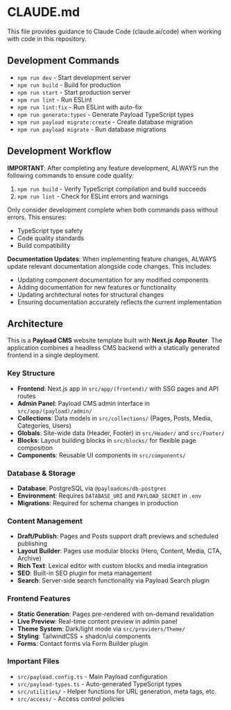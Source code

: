 # CLAUDE.md

This file provides guidance to Claude Code (claude.ai/code) when working with code in this repository.

## Development Commands

- `npm run dev` - Start development server
- `npm run build` - Build for production  
- `npm run start` - Start production server
- `npm run lint` - Run ESLint
- `npm run lint:fix` - Run ESLint with auto-fix
- `npm run generate:types` - Generate Payload TypeScript types
- `npm run payload migrate:create` - Create database migration
- `npm run payload migrate` - Run database migrations

## Development Workflow

**IMPORTANT**: After completing any feature development, ALWAYS run the following commands to ensure code quality:

1. `npm run build` - Verify TypeScript compilation and build succeeds
2. `npm run lint` - Check for ESLint errors and warnings

Only consider development complete when both commands pass without errors. This ensures:
- TypeScript type safety
- Code quality standards
- Build compatibility

**Documentation Updates**: When implementing feature changes, ALWAYS update relevant documentation alongside code changes. This includes:
- Updating component documentation for any modified components
- Adding documentation for new features or functionality
- Updating architectural notes for structural changes
- Ensuring documentation accurately reflects the current implementation

## Architecture

This is a **Payload CMS** website template built with **Next.js App Router**. The application combines a headless CMS backend with a statically generated frontend in a single deployment.

### Key Structure

- **Frontend**: Next.js app in `src/app/(frontend)/` with SSG pages and API routes
- **Admin Panel**: Payload CMS admin interface in `src/app/(payload)/admin/`
- **Collections**: Data models in `src/collections/` (Pages, Posts, Media, Categories, Users)
- **Globals**: Site-wide data (Header, Footer) in `src/Header/` and `src/Footer/`
- **Blocks**: Layout building blocks in `src/blocks/` for flexible page composition
- **Components**: Reusable UI components in `src/components/`

### Database & Storage

- **Database**: PostgreSQL via `@payloadcms/db-postgres`
- **Environment**: Requires `DATABASE_URI` and `PAYLOAD_SECRET` in `.env`
- **Migrations**: Required for schema changes in production

### Content Management

- **Draft/Publish**: Pages and Posts support draft previews and scheduled publishing
- **Layout Builder**: Pages use modular blocks (Hero, Content, Media, CTA, Archive)
- **Rich Text**: Lexical editor with custom blocks and media integration
- **SEO**: Built-in SEO plugin for meta management
- **Search**: Server-side search functionality via Payload Search plugin

### Frontend Features

- **Static Generation**: Pages pre-rendered with on-demand revalidation
- **Live Preview**: Real-time content preview in admin panel
- **Theme System**: Dark/light mode via `src/providers/Theme/`
- **Styling**: TailwindCSS + shadcn/ui components
- **Forms**: Contact forms via Form Builder plugin

### Important Files

- `src/payload.config.ts` - Main Payload configuration
- `src/payload-types.ts` - Auto-generated TypeScript types
- `src/utilities/` - Helper functions for URL generation, meta tags, etc.
- `src/access/` - Access control policies